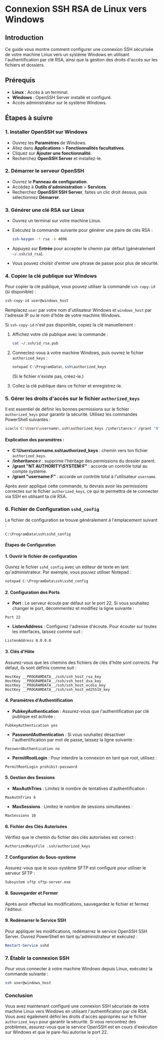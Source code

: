 # Connexion SSH RSA de Linux vers Windows

## Introduction
Ce guide vous montre comment configurer une connexion SSH sécurisée de votre machine Linux vers un système Windows en utilisant l'authentification par clé RSA, ainsi que la gestion des droits d'accès sur les fichiers et dossiers.

## Prérequis
- **Linux** : Accès à un terminal.
- **Windows** : OpenSSH Server installé et configuré.
- Accès administrateur sur le système Windows.

## Étapes à suivre

### 1. Installer OpenSSH sur Windows
- Ouvrez les **Paramètres** de Windows.
- Allez dans **Applications** > **Fonctionnalités facultatives**.
- Cliquez sur **Ajouter une fonctionnalité**.
- Recherchez **OpenSSH Server** et installez-le.

### 2. Démarrer le serveur OpenSSH
- Ouvrez le **Panneau de configuration**.
- Accédez à **Outils d'administration** > **Services**.
- Recherchez **OpenSSH SSH Server**, faites un clic droit dessus, puis sélectionnez **Démarrer**.

### 3. Générer une clé RSA sur Linux
- Ouvrez un terminal sur votre machine Linux.
- Exécutez la commande suivante pour générer une paire de clés RSA :

  ```bash
  ssh-keygen -t rsa -b 4096
  ```

- Appuyez sur **Entrée** pour accepter le chemin par défaut (généralement `~/.ssh/id_rsa`).
- Vous pouvez choisir d'entrer une phrase de passe pour plus de sécurité.

### 4. Copier la clé publique sur Windows
Pour copier la clé publique, vous pouvez utiliser la commande `ssh-copy-id` (si disponible) :

```bash
ssh-copy-id user@windows_host
```

Remplacez `user` par votre nom d'utilisateur Windows et `windows_host` par l'adresse IP ou le nom d'hôte de votre machine Windows.

Si `ssh-copy-id` n'est pas disponible, copiez la clé manuellement :

1. Affichez votre clé publique avec la commande :

   ```bash
   cat ~/.ssh/id_rsa.pub
   ```

2. Connectez-vous à votre machine Windows, puis ouvrez le fichier `authorized_keys` :

   ```powershell
   notepad C:\ProgramData\.ssh\authorized_keys 
   ```

   (Si le fichier n'existe pas, créez-le.)

3. Collez la clé publique dans ce fichier et enregistrez-le.

### 5. Gérer les droits d'accès sur le fichier `authorized_keys`
Il est essentiel de définir les bonnes permissions sur le fichier `authorized_keys` pour garantir la sécurité. Utilisez les commandes PowerShell suivantes :

```bash
icacls C:\Users\username\.ssh\authorized_keys /inheritance:r /grant "NT AUTHORITY\SYSTEM:F" /grant "username:F"
```

#### Explication des paramètres :
- **C:\Users\username\.ssh\authorized_keys** : chemin vers ton fichier `authorized_keys`.
- **/inheritance:r** : supprime l'héritage des permissions du dossier parent.
- **/grant "NT AUTHORITY\SYSTEM:F"** : accorde un contrôle total au compte système.
- **/grant "username:F"** : accorde un contrôle total à l'utilisateur `username`.

Après avoir appliqué cette commande, tu devrais avoir les permissions correctes sur le fichier `authorized_keys`, ce qui te permettra de te connecter via SSH en utilisant ta clé RSA.

### 6. Fichier de Configuration `sshd_config`

Le fichier de configuration se trouve généralement à l'emplacement suivant :

```
C:\ProgramData\ssh\sshd_config
```

#### Étapes de Configuration

#### 1. Ouvrir le fichier de configuration
Ouvrez le fichier `sshd_config` avec un éditeur de texte en tant qu'administrateur. Par exemple, vous pouvez utiliser Notepad :

```powershell
notepad C:\ProgramData\ssh\sshd_config
```

#### 2. Configuration des Ports
- **Port** : Le serveur écoute par défaut sur le port 22. Si vous souhaitez changer le port, décommentez et modifiez la ligne suivante :

```plaintext
Port 22
```

- **ListenAddress** : Configurez l'adresse d'écoute. Pour écouter sur toutes les interfaces, laissez comme suit :

```plaintext
ListenAddress 0.0.0.0
```

#### 3. Clés d'Hôte
Assurez-vous que les chemins des fichiers de clés d'hôte sont corrects. Par défaut, ils sont définis comme suit :

```plaintext
HostKey __PROGRAMDATA__/ssh/ssh_host_rsa_key
HostKey __PROGRAMDATA__/ssh/ssh_host_dsa_key
HostKey __PROGRAMDATA__/ssh/ssh_host_ecdsa_key
HostKey __PROGRAMDATA__/ssh/ssh_host_ed25519_key
```

#### 4. Paramètres d'Authentification
- **PubkeyAuthentication** : Assurez-vous que l'authentification par clé publique est activée :

```plaintext
PubkeyAuthentication yes
```

- **PasswordAuthentication** : Si vous souhaitez désactiver l'authentification par mot de passe, laissez la ligne suivante :

```plaintext
PasswordAuthentication no
```

- **PermitRootLogin** : Pour interdire la connexion en tant que root, utilisez :

```plaintext
PermitRootLogin prohibit-password
```

#### 5. Gestion des Sessions
- **MaxAuthTries** : Limitez le nombre de tentatives d'authentification :

```plaintext
MaxAuthTries 6
```

- **MaxSessions** : Limitez le nombre de sessions simultanées :

```plaintext
MaxSessions 10
```

#### 6. Fichier des Clés Autorisées
Vérifiez que le chemin du fichier des clés autorisées est correct :

```plaintext
AuthorizedKeysFile .ssh/authorized_keys
```

#### 7. Configuration du Sous-système
Assurez-vous que le sous-système SFTP est configuré pour utiliser le serveur SFTP :

```plaintext
Subsystem sftp sftp-server.exe
```

#### 8. Sauvegarder et Fermer
Après avoir effectué les modifications, sauvegardez le fichier et fermez l'éditeur.

#### 9. Redémarrer le Service SSH
Pour appliquer les modifications, redémarrez le service OpenSSH SSH Server. Ouvrez PowerShell en tant qu'administrateur et exécutez :

```powershell
Restart-Service sshd
```

### 7. Établir la connexion SSH
Pour vous connecter à votre machine Windows depuis Linux, exécutez la commande suivante :

```bash
ssh user@windows_host
```

### Conclusion
Vous avez maintenant configuré une connexion SSH sécurisée de votre machine Linux vers Windows en utilisant l'authentification par clé RSA. Vous avez également défini les droits d'accès appropriés sur le fichier `authorized_keys` pour garantir la sécurité. Si vous rencontrez des problèmes, assurez-vous que le service OpenSSH est en cours d'exécution sur Windows et que le pare-feu autorise le port 22.
